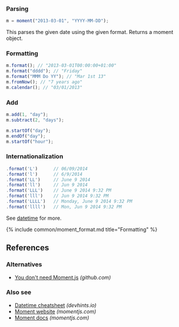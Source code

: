 ### Parsing

```js
m = moment("2013-03-01", "YYYY-MM-DD");
```

This parses the given date using the given format. Returns a moment object.

### Formatting

```js
m.format(); // "2013-03-01T00:00:00+01:00"
m.format("dddd"); // "Friday"
m.format("MMM Do YY"); // "Mar 1st 13"
m.fromNow(); // "7 years ago"
m.calendar(); // "03/01/2013"
```

### Add

```js
m.add(1, "day");
m.subtract(2, "days");
```

```js
m.startOf("day");
m.endOf("day");
m.startOf("hour");
```

### Internationalization

```js
.format('L')      // 06/09/2014
.format('l')      // 6/9/2014
.format('LL')     // June 9 2014
.format('ll')     // Jun 9 2014
.format('LLL')    // June 9 2014 9:32 PM
.format('lll')    // Jun 9 2014 9:32 PM
.format('LLLL')   // Monday, June 9 2014 9:32 PM
.format('llll')   // Mon, Jun 9 2014 9:32 PM
```

See [datetime](./datetime) for more.

{% include common/moment_format.md title="Formatting" %}

## References

### Alternatives

- [You don't need Moment.js](https://github.com/you-dont-need/You-Dont-Need-Momentjs) _(github.com)_

### Also see

- [Datetime cheatsheet](./datetime) _(devhints.io)_
- [Moment website](http://momentjs.com/) _(momentjs.com)_
- [Moment docs](http://momentjs.com/docs/) _(momentjs.com)_
